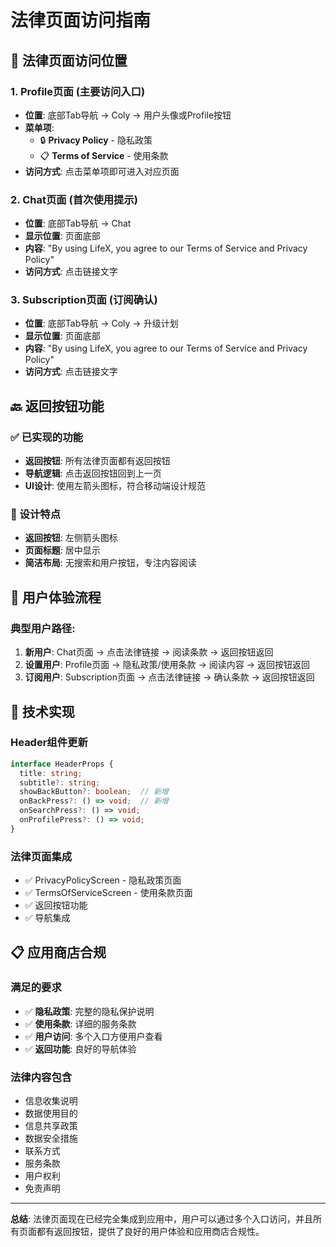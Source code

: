 # 法律页面访问指南

## 📍 法律页面访问位置

### 1. **Profile页面** (主要访问入口)
- **位置**: 底部Tab导航 → Coly → 用户头像或Profile按钮
- **菜单项**:
  - 🔒 **Privacy Policy** - 隐私政策
  - 📋 **Terms of Service** - 使用条款
- **访问方式**: 点击菜单项即可进入对应页面

### 2. **Chat页面** (首次使用提示)
- **位置**: 底部Tab导航 → Chat
- **显示位置**: 页面底部
- **内容**: "By using LifeX, you agree to our Terms of Service and Privacy Policy"
- **访问方式**: 点击链接文字

### 3. **Subscription页面** (订阅确认)
- **位置**: 底部Tab导航 → Coly → 升级计划
- **显示位置**: 页面底部
- **内容**: "By using LifeX, you agree to our Terms of Service and Privacy Policy"
- **访问方式**: 点击链接文字

## 🔙 返回按钮功能

### ✅ 已实现的功能
- **返回按钮**: 所有法律页面都有返回按钮
- **导航逻辑**: 点击返回按钮回到上一页
- **UI设计**: 使用左箭头图标，符合移动端设计规范

### 🎨 设计特点
- **返回按钮**: 左侧箭头图标
- **页面标题**: 居中显示
- **简洁布局**: 无搜索和用户按钮，专注内容阅读

## 📱 用户体验流程

### 典型用户路径:
1. **新用户**: Chat页面 → 点击法律链接 → 阅读条款 → 返回按钮返回
2. **设置用户**: Profile页面 → 隐私政策/使用条款 → 阅读内容 → 返回按钮返回
3. **订阅用户**: Subscription页面 → 点击法律链接 → 确认条款 → 返回按钮返回

## 🔧 技术实现

### Header组件更新
```typescript
interface HeaderProps {
  title: string;
  subtitle?: string;
  showBackButton?: boolean;  // 新增
  onBackPress?: () => void;  // 新增
  onSearchPress?: () => void;
  onProfilePress?: () => void;
}
```

### 法律页面集成
- ✅ PrivacyPolicyScreen - 隐私政策页面
- ✅ TermsOfServiceScreen - 使用条款页面
- ✅ 返回按钮功能
- ✅ 导航集成

## 📋 应用商店合规

### 满足的要求
- ✅ **隐私政策**: 完整的隐私保护说明
- ✅ **使用条款**: 详细的服务条款
- ✅ **用户访问**: 多个入口方便用户查看
- ✅ **返回功能**: 良好的导航体验

### 法律内容包含
- 信息收集说明
- 数据使用目的
- 信息共享政策
- 数据安全措施
- 联系方式
- 服务条款
- 用户权利
- 免责声明

---

**总结**: 法律页面现在已经完全集成到应用中，用户可以通过多个入口访问，并且所有页面都有返回按钮，提供了良好的用户体验和应用商店合规性。
